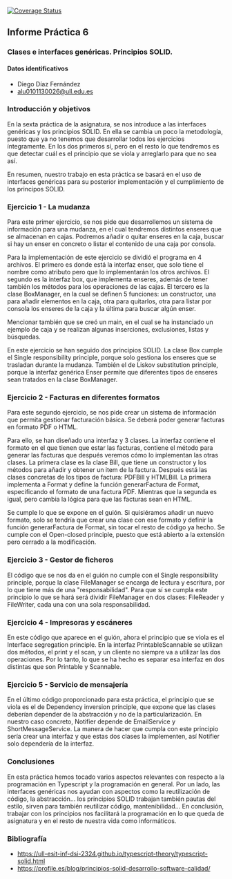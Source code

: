 [![Coverage Status](https://coveralls.io/repos/github/ULL-ESIT-INF-DSI-2324/ull-esit-inf-dsi-23-24-prct06-generics-solid-alu0101130026/badge.svg?branch=main)](https://coveralls.io/github/ULL-ESIT-INF-DSI-2324/ull-esit-inf-dsi-23-24-prct06-generics-solid-alu0101130026?branch=main)

## Informe Práctica 6

### Clases e interfaces genéricas. Principios SOLID.

#### Datos identificativos

- Diego Díaz Fernández
- alu0101130026@ull.edu.es

### Introducción y objetivos

En la sexta práctica de la asignatura, se nos introduce a las interfaces genéricas y los principios SOLID. En ella se cambia un poco la metodología, puesto que ya no tenemos que desarrollar todos los ejercicios íntegramente. En los dos primeros sí, pero en el resto lo que tendremos es que detectar cuál es el principio que se viola y arreglarlo para que no sea así.

En resumen, nuestro trabajo en esta práctica se basará en el uso de interfaces genéricas para su posterior implementación y el cumplimiento de los principos SOLID.

### Ejercicio 1 - La mudanza

Para este primer ejercicio, se nos pide que desarrollemos un sistema de información para una mudanza, en el cual tendremos distintos enseres que se almacenan en cajas. Podremos añadir o quitar enseres en la caja, buscar si hay un enser en concreto o listar el contenido de una caja por consola.

Para la implementación de este ejercicio se dividió el programa en 4 archivos. El primero es donde está la interfaz enser, que solo tiene el nombre como atributo pero que lo implementarán los otros archivos. El segundo es la interfaz box, que implementa enseres, además de tener también los métodos para los operaciones de las cajas. El tercero es la clase BoxManager, en la cual se definen 5 funciones: un constructor, una para añadir elementos en la caja, otra para quitarlos, otra para listar por consola los enseres de la caja y la última para buscar algún enser.

Mencionar también que se creó un main, en el cual se ha instanciado un ejemplo de caja y se realizan algunas inserciones, exclusiones, listas y búsquedas.

En este ejercicio se han seguido dos principios SOLID. La clase Box cumple el Single responsibility principle, porque solo gestiona los enseres que se trasladan durante la mudanza. También el de Liskov substitution principle, porque la interfaz genérica Enser permite que diferentes tipos de enseres sean tratados en la clase BoxManager.

### Ejercicio 2 - Facturas en diferentes formatos

Para este segundo ejercicio, se nos pide crear un sistema de información que permita gestionar facturación básica. Se deberá poder generar facturas en formato PDF o HTML.

Para ello, se han diseñado una interfaz y 3 clases. La interfaz contiene el formato en el que tienen que estar las facturas, contiene el método para generar las facturas que después veremos cómo lo implementan las otras clases. La primera clase es la clase Bill, que tiene un constructor y los métodos para añadir y obtener un item de la factura. Después está las clases concretas de los tipos de factura: PDFBill y HTMLBill. La primera implementa a Format y define la función generarFactura de Format, especificando el formato de una factura PDF. Mientras que la segunda es igual, pero cambia la lógica para que las facturas sean en HTML.

Se cumple lo que se expone en el guión. Si quisiéramos añadir un nuevo formato, solo se tendría que crear una clase con ese formato y definir la función generarFactura de Format, sin tocar el resto de código ya hecho. Se cumple con el Open-closed principle, puesto que está abierto a la extensión pero cerrado a la modificación.

### Ejercicio 3 - Gestor de ficheros

El código que se nos da en el guión no cumple con el Single responsibility principle, porque la clase FileManager se encarga de lectura y escritura, por lo que tiene más de una "responsabilidad". Para que sí se cumpla este principio lo que se hará será dividir FileManager en dos clases: FileReader y FileWriter, cada una con una sola responsabilidad.

### Ejercicio 4 - Impresoras y escáneres

En este código que aparece en el guión, ahora el principio que se viola es el Interface segregation principle. En la interfaz PrintableScannable se utilizan dos métodos, el print y el scan, y un cliente no siempre va a utilizar las dos operaciones. Por lo tanto, lo que se ha hecho es separar esa interfaz en dos distintas que son Printable y Scannable.

### Ejercicio 5 - Servicio de mensajería

En el último código proporcionado para esta práctica, el principio que se viola es el de Dependency inversion principle, que expone que las clases deberían depender de la abstracción y no de la particularización. En nuestro caso concreto, Notifier depende de EmailService y ShortMessageService. La manera de hacer que cumpla con este principio sería crear una interfaz y que estas dos clases la implementen, así Notifier solo dependería de la interfaz.

### Conclusiones

En esta práctica hemos tocado varios aspectos relevantes con respecto a la programación en Typescript y la programación en general. Por un lado, las interfaces genéricas nos ayudan con aspectos como la reutilización de código, la abstracción... los principios SOLID trabajan también pautas del estilo, sirven para también reutilizar código, mantenibilidad... En conclusión, trabajar con los principios nos facilitará la programación en lo que queda de asignatura y en el resto de nuestra vida como informáticos.

### Bibliografía

- https://ull-esit-inf-dsi-2324.github.io/typescript-theory/typescript-solid.html
- https://profile.es/blog/principios-solid-desarrollo-software-calidad/
